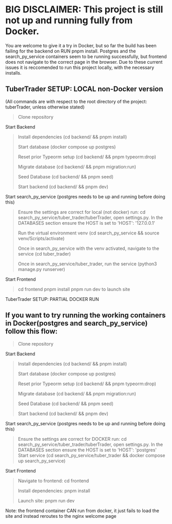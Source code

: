 

# BIG DISCLAIMER: This project is still not up and running fully from Docker. 
You are 
welcome to give it a try in Docker, but so far the build has been failing for the backend
on RUN pnpm install. Postgres and the search_py_service containers seem to be running successfully, but frontend 
does not navigate to the correct page in the browser. Due to these current issues it is reccomended to run this
project locally, with the necessary installs.


## TuberTrader SETUP: LOCAL non-Docker version
(All commands are with respect to the root directory of the project: tuberTrader, unless otherwise stated)

> Clone repository

Start Backend
> Install dependencies (cd backend/ && pnpm install)
> 
> Start database (docker compose up postgres)
> 
> Reset prior Typeorm setup (cd backend/ && pnpm typeorm:drop)
> 
> Migrate database (cd backend/ && pnpm migration:run)
> 
> Seed Database (cd backend/ && pnpm seed)
> 
> Start backend (cd backend/ && pnpm dev)
> 

Start search_py_service (postgres needs to be up and running before doing this)
> Ensure the settings are correct for local (not docker) run: cd search_py_service/tuber_trader/tuberTrader, open settings.py. In the DATABASES section ensure the HOST is set to 'HOST': '127.0.0.1'
> 
> Run the virtual environment venv (cd search_py_service && source venv/Scripts/activate)
> 
> Once in search_py_service with the venv activated, navigate to the service (cd tuber_trader)
> 
> Once in search_py_service/tuber_trader, run the service (python3 manage.py runserver)

Start Frontend
> cd frontend
> pnpm install
> pnpm run dev to launch site

TuberTrader SETUP: PARTIAL DOCKER RUN

## If you want to try running the working containers in Docker(postgres and search_py_service) follow this flow:

> Clone repository

 Start Backend
> Install dependencies (cd backend/ && pnpm install)
>
> Start database (docker compose up postgres)
>
> Reset prior Typeorm setup (cd backend/ && pnpm typeorm:drop)
>
> Migrate database (cd backend/ && pnpm migration:run)
>
> Seed Database (cd backend/ && pnpm seed)
>
> Start backend (cd backend/ && pnpm dev)
>

Start search_py_service (postgres needs to be up and running before doing this)
> Ensure the settings are correct for DOCKER run: cd search_py_service/tuber_trader/tuberTrader, open settings.py. In the DATABASES section ensure the HOST is set to 'HOST': 'postgres'
> Start service (cd search_py_service/tuber_trader && docker compose up search_py_service)

Start Frontend
>Navigate to frontend:  cd frontend
> 
>Install dependencies:  pnpm install
> 
> Launch site: pnpm run dev 
> 
Note: the frontend container CAN run from docker, it just fails to load the site and instead reroutes to the nginx welcome page


